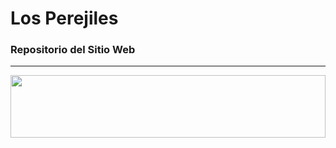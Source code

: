 
<p align="center">

<h1> Los Perejiles </h1>

### Repositorio del Sitio Web

<hr>


  <img width="100%" height="100" src="https://github-production-user-asset-6210df.s3.amazonaws.com/69062690/258613527-ccab867d-d32a-42d6-877b-4b02cce103dc.png">

